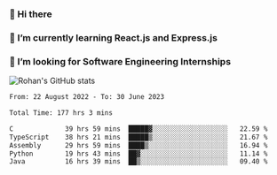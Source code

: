 ### 👋 Hi there 

<!--
**rohznmdev/rohznmdev** is a ✨ _special_ ✨ repository because its `README.md` (this file) appears on your GitHub profile.

Here are some ideas to get you started:

- 🔭 I’m currently working on ...
- 🌱 I’m currently learning Ruby and Ruby on Rails
- 👯 I’m looking to collaborate on ...
- 🤔 I’m looking for help with ...
- 💬 Ask me about ...
- 📫 How to reach me: ...
- 😄 Pronouns: ...
- ⚡ Fun fact: ...
-->
### 🌱 I’m currently learning React.js and Express.js
### 🤔 I’m looking for Software Engineering Internships
![Rohan's GitHub stats](https://github-readme-stats.vercel.app/api?username=rohznmdev&theme=dark&show_icons=true)

<!--START_SECTION:waka-->

```txt
From: 22 August 2022 - To: 30 June 2023

Total Time: 177 hrs 3 mins

C             39 hrs 59 mins  █████▓░░░░░░░░░░░░░░░░░░░   22.59 %
TypeScript    38 hrs 21 mins  █████▒░░░░░░░░░░░░░░░░░░░   21.67 %
Assembly      29 hrs 59 mins  ████▒░░░░░░░░░░░░░░░░░░░░   16.94 %
Python        19 hrs 43 mins  ██▓░░░░░░░░░░░░░░░░░░░░░░   11.14 %
Java          16 hrs 39 mins  ██▒░░░░░░░░░░░░░░░░░░░░░░   09.40 %
```

<!--END_SECTION:waka-->
